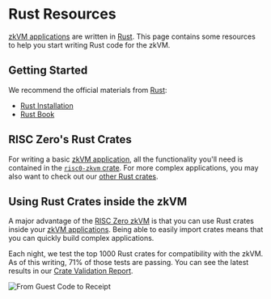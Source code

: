 # Rust Resources

[zkVM applications] are written in [Rust].
This page contains some resources to help you start writing Rust code for the zkVM.

## Getting Started

We recommend the official materials from [Rust]:

- [Rust Installation]
- [Rust Book]

## RISC Zero's Rust Crates

For writing a basic [zkVM application], all the functionality you'll need is contained in the [`risc0-zkvm` crate].
For more complex applications, you may also want to check out our [other Rust crates].

## Using Rust Crates inside the zkVM

A major advantage of the [RISC Zero zkVM] is that you can use Rust crates inside your [zkVM applications].
Being able to easily import crates means that you can quickly build complex applications.

Each night, we test the top 1000 Rust crates for compatibility with the zkVM.
As of this writing, 71% of those tests are passing.
You can see the latest results in our [Crate Validation Report].

![From Guest Code to Receipt](/diagrams/from-rust-to-receipt.png)

[RISC Zero zkVM]: ../zkvm_overview.md
[zkVM application]: ../zkvm_overview.md
[zkVM applications]: ../zkvm_overview.md
[Rust]: https://www.rust-lang.org/
[Rust Installation]: https://www.rust-lang.org/tools/install
[Rust Book]: https://doc.rust-lang.org/book
[Cargo Installation]: https://doc.rust-lang.org/cargo/getting-started/installation.html
[Cargo Book]: https://doc.rust-lang.org/cargo
[Cargo]: https://doc.rust-lang.org/cargo
[`risc0-zkvm` crate]: https://docs.rs/risc0-zkvm
[Crate Validation Report]: https://risc0.github.io/ghpages/dev/crate-validation/index.html
[other Rust crates]: https://github.com/risc0/risc0#rust-libraries
